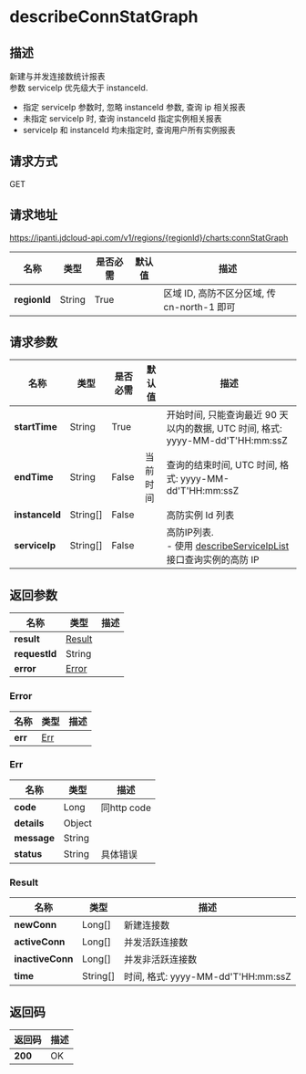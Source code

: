 # describeConnStatGraph


## 描述
新建与并发连接数统计报表        
参数 serviceIp 优先级大于 instanceId.
- 指定 serviceIp 参数时, 忽略 instanceId 参数, 查询 ip 相关报表
- 未指定 serviceIp 时, 查询 instanceId 指定实例相关报表
- serviceIp 和 instanceId 均未指定时, 查询用户所有实例报表


## 请求方式
GET

## 请求地址
https://ipanti.jdcloud-api.com/v1/regions/{regionId}/charts:connStatGraph

|名称|类型|是否必需|默认值|描述|
|---|---|---|---|---|
|**regionId**|String|True| |区域 ID, 高防不区分区域, 传 cn-north-1 即可|

## 请求参数
|名称|类型|是否必需|默认值|描述|
|---|---|---|---|---|
|**startTime**|String|True| |开始时间, 只能查询最近 90 天以内的数据, UTC 时间, 格式: yyyy-MM-dd'T'HH:mm:ssZ|
|**endTime**|String|False|当前时间|查询的结束时间, UTC 时间, 格式: yyyy-MM-dd'T'HH:mm:ssZ|
|**instanceId**|String[]|False| |高防实例 Id 列表|
|**serviceIp**|String[]|False| |高防IP列表. <br>- 使用 <a href='http://docs.jdcloud.com/anti-ddos-pro/api/describeServiceIpList'>describeServiceIpList</a> 接口查询实例的高防 IP|


## 返回参数
|名称|类型|描述|
|---|---|---|
|**result**|[Result](describeconnstatgraph#result)| |
|**requestId**|String| |
|**error**|[Error](describeconnstatgraph#error)| |

### <div id="error">Error</div>
|名称|类型|描述|
|---|---|---|
|**err**|[Err](describeconnstatgraph#err)| |
### <div id="err">Err</div>
|名称|类型|描述|
|---|---|---|
|**code**|Long|同http code|
|**details**|Object| |
|**message**|String| |
|**status**|String|具体错误|
### <div id="result">Result</div>
|名称|类型|描述|
|---|---|---|
|**newConn**|Long[]|新建连接数|
|**activeConn**|Long[]|并发活跃连接数|
|**inactiveConn**|Long[]|并发非活跃连接数|
|**time**|String[]|时间, 格式: yyyy-MM-dd'T'HH:mm:ssZ|

## 返回码
|返回码|描述|
|---|---|
|**200**|OK|
